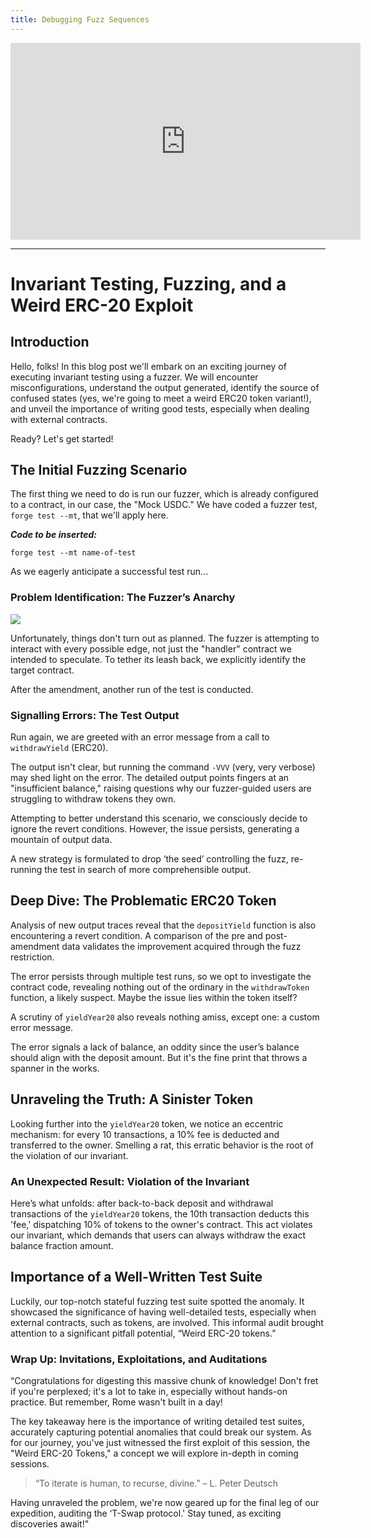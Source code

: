 ```yaml
---
title: Debugging Fuzz Sequences
---
```


<iframe width="560" height="315" src="https://www.youtube.com/embed/QmiE6_Vf_9E?si=Xr2zvZeRfkCGWSkI" title="YouTube video player" frameborder="0" allow="accelerometer; autoplay; clipboard-write; encrypted-media; gyroscope; picture-in-picture; web-share" allowfullscreen></iframe>

---

# Invariant Testing, Fuzzing, and a Weird ERC-20 Exploit

## Introduction

Hello, folks! In this blog post we'll embark on an exciting journey of executing invariant testing using a fuzzer. We will encounter misconfigurations, understand the output generated, identify the source of confused states (yes, we're going to meet a weird ERC20 token variant!), and unveil the importance of writing good tests, especially when dealing with external contracts.

Ready? Let's get started!

## The Initial Fuzzing Scenario

The first thing we need to do is run our fuzzer, which is already configured to a contract, in our case, the "Mock USDC." We have coded a fuzzer test, `forge test --mt`, that we'll apply here.

**_Code to be inserted:_**

```shell
forge test --mt name-of-test
```

As we eagerly anticipate a successful test run...

### Problem Identification: The Fuzzer’s Anarchy

![](https://cdn.videotap.com/dJ9d44aCK4jLbP02SRGT-77.81.png)

Unfortunately, things don't turn out as planned. The fuzzer is attempting to interact with every possible edge, not just the "handler" contract we intended to speculate. To tether its leash back, we explicitly identify the target contract.

After the amendment, another run of the test is conducted.

### Signalling Errors: The Test Output

Run again, we are greeted with an error message from a call to `withdrawYield` (ERC20).

The output isn't clear, but running the command `-VVV` (very, very verbose) may shed light on the error. The detailed output points fingers at an "insufficient balance," raising questions why our fuzzer-guided users are struggling to withdraw tokens they own.

Attempting to better understand this scenario, we consciously decide to ignore the revert conditions. However, the issue persists, generating a mountain of output data.

A new strategy is formulated to drop ‘the seed’ controlling the fuzz, re-running the test in search of more comprehensible output.

## Deep Dive: The Problematic ERC20 Token

Analysis of new output traces reveal that the `depositYield` function is also encountering a revert condition. A comparison of the pre and post-amendment data validates the improvement acquired through the fuzz restriction.

The error persists through multiple test runs, so we opt to investigate the contract code, revealing nothing out of the ordinary in the `withdrawToken` function, a likely suspect. Maybe the issue lies within the token itself?

A scrutiny of `yieldYear20` also reveals nothing amiss, except one: a custom error message.

The error signals a lack of balance, an oddity since the user’s balance should align with the deposit amount. But it's the fine print that throws a spanner in the works.

## Unraveling the Truth: A Sinister Token

Looking further into the `yieldYear20` token, we notice an eccentric mechanism: for every 10 transactions, a 10% fee is deducted and transferred to the owner. Smelling a rat, this erratic behavior is the root of the violation of our invariant.

### An Unexpected Result: Violation of the Invariant

Here’s what unfolds: after back-to-back deposit and withdrawal transactions of the `yieldYear20` tokens, the 10th transaction deducts this 'fee,' dispatching 10% of tokens to the owner's contract. This act violates our invariant, which demands that users can always withdraw the exact balance fraction amount.

## Importance of a Well-Written Test Suite

Luckily, our top-notch stateful fuzzing test suite spotted the anomaly. It showcased the significance of having well-detailed tests, especially when external contracts, such as tokens, are involved. This informal audit brought attention to a significant pitfall potential, “Weird ERC-20 tokens.”

### Wrap Up: Invitations, Exploitations, and Auditations

“Congratulations for digesting this massive chunk of knowledge! Don't fret if you're perplexed; it's a lot to take in, especially without hands-on practice. But remember, Rome wasn't built in a day!

The key takeaway here is the importance of writing detailed test suites, accurately capturing potential anomalies that could break our system. As for our journey, you've just witnessed the first exploit of this session, the "Weird ERC-20 Tokens," a concept we will explore in-depth in coming sessions.

> “To iterate is human, to recurse, divine.” – L. Peter Deutsch

Having unraveled the problem, we're now geared up for the final leg of our expedition, auditing the ‘T-Swap protocol.' Stay tuned, as exciting discoveries await!"
